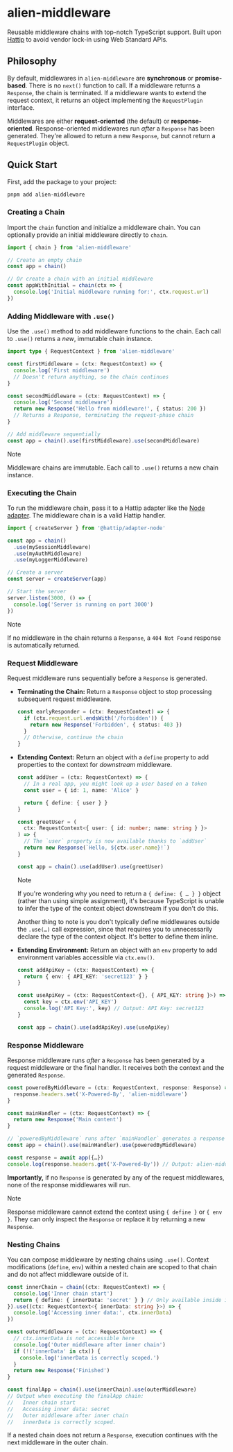 # alien-middleware

Reusable middleware chains with top-notch TypeScript support. Built upon [Hattip](https://github.com/hattipjs/hattip) to avoid vendor lock-in using Web Standard APIs.

## Philosophy

By default, middlewares in `alien-middleware` are **synchronous** or **promise-based**. There is no `next()` function to call. If a middleware returns a `Response`, the chain is terminated. If a middleware wants to extend the request context, it returns an object implementing the `RequestPlugin` interface.

Middlewares are either **request-oriented** (the default) or **response-oriented**. Response-oriented middlewares run _after_ a `Response` has been generated. They're allowed to return a new `Response`, but cannot return a `RequestPlugin` object.

## Quick Start

First, add the package to your project:

```bash
pnpm add alien-middleware
```

### Creating a Chain

Import the `chain` function and initialize a middleware chain. You can optionally provide an initial middleware directly to `chain`.

```typescript
import { chain } from 'alien-middleware'

// Create an empty chain
const app = chain()

// Or create a chain with an initial middleware
const appWithInitial = chain(ctx => {
  console.log('Initial middleware running for:', ctx.request.url)
})
```

### Adding Middleware with `.use()`

Use the `.use()` method to add middleware functions to the chain. Each call to `.use()` returns a _new_, immutable chain instance.

```typescript
import type { RequestContext } from 'alien-middleware'

const firstMiddleware = (ctx: RequestContext) => {
  console.log('First middleware')
  // Doesn't return anything, so the chain continues
}

const secondMiddleware = (ctx: RequestContext) => {
  console.log('Second middleware')
  return new Response('Hello from middleware!', { status: 200 })
  // Returns a Response, terminating the request-phase chain
}

// Add middleware sequentially
const app = chain().use(firstMiddleware).use(secondMiddleware)
```

> [!NOTE]
> Middleware chains are immutable. Each call to `.use()` returns a new chain instance.

### Executing the Chain

To run the middleware chain, pass it to a Hattip adapter like the [Node adapter](https://www.npmjs.com/package/@hattip/adapter-node). The middleware chain is a valid Hattip handler.

```typescript
import { createServer } from '@hattip/adapter-node'

const app = chain()
  .use(mySessionMiddleware)
  .use(myAuthMiddleware)
  .use(myLoggerMiddleware)

// Create a server
const server = createServer(app)

// Start the server
server.listen(3000, () => {
  console.log('Server is running on port 3000')
})
```

> [!NOTE]
> If no middleware in the chain returns a `Response`, a `404 Not Found` response
> is automatically returned.

### Request Middleware

Request middleware runs sequentially before a `Response` is generated.

- **Terminating the Chain:** Return a `Response` object to stop processing subsequent request middleware.

  ```typescript
  const earlyResponder = (ctx: RequestContext) => {
    if (ctx.request.url.endsWith('/forbidden')) {
      return new Response('Forbidden', { status: 403 })
    }
    // Otherwise, continue the chain
  }
  ```

- **Extending Context:** Return an object with a `define` property to add properties to the context for _downstream_ middleware.

  ```typescript
  const addUser = (ctx: RequestContext) => {
    // In a real app, you might look up a user based on a token
    const user = { id: 1, name: 'Alice' }

    return { define: { user } }
  }

  const greetUser = (
    ctx: RequestContext<{ user: { id: number; name: string } }>
  ) => {
    // The `user` property is now available thanks to `addUser`
    return new Response(`Hello, ${ctx.user.name}!`)
  }

  const app = chain().use(addUser).use(greetUser)
  ```

  > [!NOTE]
  > If you're wondering why you need to return a `{ define: { … } }` object
  > (rather than using simple assignment), it's because TypeScript is unable to
  > infer the type of the context object downstream if you don't do this.
  >
  > Another thing to note is you don't typically define middlewares outside the
  > `.use(…)` call expression, since that requires you to unnecessarily declare
  > the type of the context object. It's better to define them inline.

- **Extending Environment:** Return an object with an `env` property to add environment variables accessible via `ctx.env()`.

  ```typescript
  const addApiKey = (ctx: RequestContext) => {
    return { env: { API_KEY: 'secret123' } }
  }

  const useApiKey = (ctx: RequestContext<{}, { API_KEY: string }>) => {
    const key = ctx.env('API_KEY')
    console.log('API Key:', key) // Output: API Key: secret123
  }

  const app = chain().use(addApiKey).use(useApiKey)
  ```

### Response Middleware

Response middleware runs _after_ a `Response` has been generated by a request middleware or the final handler. It receives both the context and the generated `Response`.

```typescript
const poweredByMiddleware = (ctx: RequestContext, response: Response) => {
  response.headers.set('X-Powered-By', 'alien-middleware')
}

const mainHandler = (ctx: RequestContext) => {
  return new Response('Main content')
}

// `poweredByMiddleware` runs after `mainHandler` generates a response
const app = chain().use(mainHandler).use(poweredByMiddleware)

const response = await app({…})
console.log(response.headers.get('X-Powered-By')) // Output: alien-middleware
```

**Importantly,** if no `Response` is generated by any of the request middlewares, none of the response middlewares will run.

> [!NOTE]
> Response middleware cannot extend the context using `{ define }` or `{ env }`.
> They can only inspect the `Response` or replace it by returning a new
> `Response`.

### Nesting Chains

You can compose middleware by nesting chains using `.use()`. Context modifications (`define`, `env`) within a nested chain are scoped to that chain and do not affect middleware outside of it.

```typescript
const innerChain = chain((ctx: RequestContext) => {
  console.log('Inner chain start')
  return { define: { innerData: 'secret' } } // Only available inside innerChain
}).use((ctx: RequestContext<{ innerData: string }>) => {
  console.log('Accessing inner data:', ctx.innerData)
})

const outerMiddleware = (ctx: RequestContext) => {
  // ctx.innerData is not accessible here
  console.log('Outer middleware after inner chain')
  if (!('innerData' in ctx)) {
    console.log('innerData is correctly scoped.')
  }
  return new Response('Finished')
}

const finalApp = chain().use(innerChain).use(outerMiddleware)
// Output when executing the finalApp chain:
//   Inner chain start
//   Accessing inner data: secret
//   Outer middleware after inner chain
//   innerData is correctly scoped.
```

If a nested chain does not return a `Response`, execution continues with the next middleware in the outer chain.
